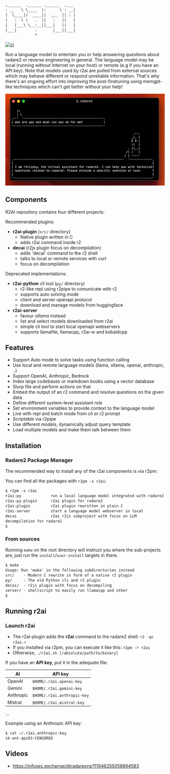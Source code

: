 ```
,______  .______ .______  ,___
: __   \ \____  |:      \ : __|
|  \____|/  ____||  _,_  || : |
|   :  \ \   .  ||   :   ||   |
|   |___\ \__:__||___|   ||   |
|___|        :       |___||___|
             *
```

[![ci](https://github.com/radareorg/r2ai/actions/workflows/ci.yml/badge.svg)](https://github.com/radareorg/r2ai/actions/workflows/ci.yml)

Run a language model to entertain you or help answering questions about radare2 or reverse engineering in general. The language model may be local (running without Internet on your host) or remote (e.g if you have an API key). Note that models used by r2ai are pulled from external sources which may behave different or respond unreliable information. That's why there's an ongoing effort into improving the post-finetuning using memgpt-like techniques which can't get better without your help!

<p align="center">
  <img src="doc/images/r2clippy.jpg">
</p>

## Components

R2AI repository contains four different projects:

Recommended plugins:

* **r2ai-plugin** (`src/` directory)
  * Native plugin written in C
  * adds r2ai command inside r2
* **decai** (r2js plugin focus on decompilation)
  * adds 'decai' command to the r2 shell
  * talks to local or remote services with curl
  * focus on decompilation

Deprecated implementations:

* **r2ai-python** cli tool (`py/` directory)
  * r2-like repl using r2pipe to comunicate with r2
  * supports auto solving mode
  * client and server openapi protocol
  * download and manage models from huggingface
* **r2ai-server**
  * favour *ollama* instead
  * list and select models downloaded from r2ai
  * simple cli tool to start local openapi webservers
  * supports llamafile, llamacpp, r2ai-w and kobaldcpp

## Features

* Support Auto mode to solve tasks using function calling
* Use local and remote language models (llama, ollama, openai, anthropic, ..)
* Support OpenAI, Anthropic, Bedrock
* Index large codebases or markdown books using a vector database
* Slurp file and perform actions on that
* Embed the output of an r2 command and resolve questions on the given data
* Define different system-level assistant role
* Set environment variables to provide context to the language model
* Live with repl and batch mode from cli or r2 prompt
* Scriptable via r2pipe
* Use different models, dynamically adjust query template
* Load multiple models and make them talk between them

## Installation

### Radare2 Package Manager

The recommended way to install any of the r2ai components is via r2pm:

You can find all the packages with `r2pm -s r2ai`:

```console
$ r2pm -s r2ai
r2ai-py             run a local language model integrated with radare2
r2ai-py-plugin      r2ai plugin for radare2
r2ai-plugin         r2ai plugin rewritten in plain C
r2ai-server         start a language model webserver in local
decai               r2ai r2js subproject with focus on LLM decompilation for radare2
$
```

### From sources

Running `make` on the root directory will instruct you where the sub-projects are, just run the `install`/`user-install` targets in there.

```console
$ make
Usage: Run 'make' in the following subdirectories instead
src/    - Modern C rewrite in form of a native r2 plugin
py/     - The old Python cli and r2 plugin
decai/  - r2js plugin with focus on decompiling
server/ - shellscript to easily run llamacpp and other
$
```

## Running r2ai

### Launch r2ai

- The r2ai-plugin adds the **r2ai** command to the radare2 shell: `r2 -qc r2ai-r`
- If you installed via r2pm, you can execute it like this: `r2pm -r r2ai`
- Otherwise, `./r2ai.sh [/absolute/path/to/binary]`

If you have an **API key**, put it in the adequate file:

| AI        | API key                    |
| --------- | -------------------------- |
| OpenAI    | `$HOME/.r2ai.openai-key` |
| Gemini    | `$HOME/.r2ai.gemini-key` |
| Anthropic | `$HOME/.r2ai.anthropic-key` |
| Mistral   | `$HOME/.r2ai.mistral-key` |
...

Example using an Anthropic API key:

```
$ cat ~/.r2ai.anthropic-key 
sk-ant-api03-CENSORED
```

## Videos

- https://infosec.exchange/@radareorg/111946255058894583
